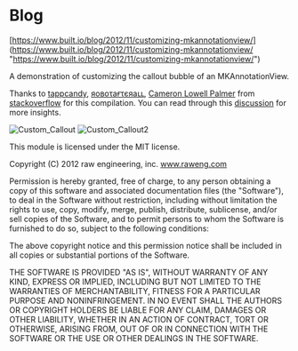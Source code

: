 # Blog

[https://www.built.io/blog/2012/11/customizing-mkannotationview/] (https://www.built.io/blog/2012/11/customizing-mkannotationview/ "https://www.built.io/blog/2012/11/customizing-mkannotationview/")

A demonstration of customizing the callout bubble of an MKAnnotationView.

Thanks to [tappcandy](http://stackoverflow.com/users/450832/tappcandy), [яοвοτағτєяаււ](http://stackoverflow.com/users/355539/), [Cameron Lowell Palmer](http://stackoverflow.com/users/410867/cameron-lowell-palmer) from [stackoverflow](http://stackoverflow.com/) for this compilation.
You can read through this [discussion](http://stackoverflow.com/questions/1565828/how-to-customize-the-callout-bubble-for-mkannotationview) for more insights.

![Custom_Callout](https://dl.dropbox.com/u/58285095/Screen%20shot%202012-09-03%20at%2011.08.44%20PM.png)
![Custom_Callout2](https://dl.dropbox.com/u/58285095/Screen%20shot%202012-09-04%20at%207.01.39%20PM.png)

This module is licensed under the MIT license.

Copyright (C) 2012 raw engineering, inc. www.raweng.com

Permission is hereby granted, free of charge, to any person obtaining a copy
of this software and associated documentation files (the "Software"), to deal
in the Software without restriction, including without limitation the rights
to use, copy, modify, merge, publish, distribute, sublicense, and/or sell
copies of the Software, and to permit persons to whom the Software is
furnished to do so, subject to the following conditions:

The above copyright notice and this permission notice shall be included in
all copies or substantial portions of the Software.

THE SOFTWARE IS PROVIDED "AS IS", WITHOUT WARRANTY OF ANY KIND, EXPRESS OR
IMPLIED, INCLUDING BUT NOT LIMITED TO THE WARRANTIES OF MERCHANTABILITY,
FITNESS FOR A PARTICULAR PURPOSE AND NONINFRINGEMENT. IN NO EVENT SHALL THE
AUTHORS OR COPYRIGHT HOLDERS BE LIABLE FOR ANY CLAIM, DAMAGES OR OTHER
LIABILITY, WHETHER IN AN ACTION OF CONTRACT, TORT OR OTHERWISE, ARISING FROM,
OUT OF OR IN CONNECTION WITH THE SOFTWARE OR THE USE OR OTHER DEALINGS IN
THE SOFTWARE.
